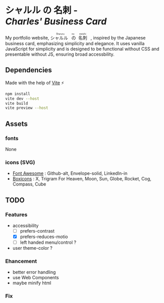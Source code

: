 # シャルル の 名刺 - <br> *Charles' Business Card*

My portfolio website,
<ruby>
  シャルル&ensp;<rp>(</rp><rt>Sharuru</rt><rp>)</rp>
  の<rp>(</rp><rt>no</rt><rp>)</rp>&nbsp;
  名刺&ensp;<rp>(</rp><rt>meishi</rt><rp>)</rp>
</ruby>, inspired by the Japanese business card, emphasizing simplicity and elegance. It uses vanilla JavaScript for simplicity and is designed to be functional without CSS and presentable without JS, ensuring broad accessbility.

## Dependencies

Made with the help of [Vite](https://vitejs.dev/) ⚡

```sh
npm install
vite dev --host
vite build
vite preview --host
```

## Assets

### fonts

None

### icons (SVG)

- [Font Awesome](https://github.com/FortAwesome/Font-Awesome) : Github-alt, Envelope-solid, LinkedIn-in
- [Boxicons](https://github.com/atisawd/boxicons) : X, Trigram For Heaven, Moon, Sun, Globe, Rocket, Cog, Compass, Cube

## TODO

### Features

- accessibility
	- [ ] prefers-contrast
	- [x] prefers-reduces-motio
	- [ ] left handed menu/control ?
- user theme-color ?

### Ehancement

- better error handling
- use Web Components
- maybe minify html


### Fix

